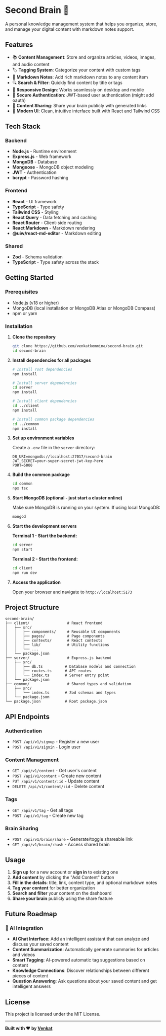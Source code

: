# Second Brain 🧠

A personal knowledge management system that helps you organize, store, and manage your digital content with markdown notes support.

## Features

- 📚 **Content Management**: Store and organize articles, videos, images, and audio content
- 🏷️ **Tagging System**: Categorize your content with custom tags
- 📝 **Markdown Notes**: Add rich markdown notes to any content item
- 🔍 **Search & Filter**: Quickly find content by title or tags
- 📱 **Responsive Design**: Works seamlessly on desktop and mobile
- 🔐 **Secure Authentication**: JWT-based user authentication (might add oauth)
- 🔗 **Content Sharing**: Share your brain publicly with generated links
- 🎨 **Modern UI**: Clean, intuitive interface built with React and Tailwind CSS

## Tech Stack

### Backend

- **Node.js** - Runtime environment
- **Express.js** - Web framework
- **MongoDB** - Database
- **Mongoose** - MongoDB object modeling
- **JWT** - Authentication
- **bcrypt** - Password hashing

### Frontend

- **React** - UI framework
- **TypeScript** - Type safety
- **Tailwind CSS** - Styling
- **React Query** - Data fetching and caching
- **React Router** - Client-side routing
- **React Markdown** - Markdown rendering
- **@uiw/react-md-editor** - Markdown editing

### Shared

- **Zod** - Schema validation
- **TypeScript** - Type safety across the stack

## Getting Started

### Prerequisites

- Node.js (v18 or higher)
- MongoDB (local installation or MongoDB Atlas or MongoDB Compass)
- npm or yarn

### Installation

1. **Clone the repository**

   ```bash
   git clone https://github.com/venkatkommina/second-brain.git
   cd second-brain
   ```

2. **Install dependencies for all packages**

   ```bash
   # Install root dependencies
   npm install

   # Install server dependencies
   cd server
   npm install

   # Install client dependencies
   cd ../client
   npm install

   # Install common package dependencies
   cd ../common
   npm install
   ```

3. **Set up environment variables**

   Create a `.env` file in the `server` directory:

   ```env
   DB_URI=mongodb://localhost:27017/second-brain
   JWT_SECRET=your-super-secret-jwt-key-here
   PORT=5000
   ```

4. **Build the common package**

   ```bash
   cd common
   npx tsc
   ```

5. **Start MongoDB (optional - just start a cluster online)**

   Make sure MongoDB is running on your system. If using local MongoDB:

   ```bash
   mongod
   ```

6. **Start the development servers**

   **Terminal 1 - Start the backend:**

   ```bash
   cd server
   npm start
   ```

   **Terminal 2 - Start the frontend:**

   ```bash
   cd client
   npm run dev
   ```

7. **Access the application**

   Open your browser and navigate to `http://localhost:5173`

## Project Structure

```
second-brain/
├── client/                 # React frontend
│   ├── src/
│   │   ├── components/     # Reusable UI components
│   │   ├── pages/          # Page components
│   │   ├── contexts/       # React contexts
│   │   ├── lib/            # Utility functions
│   │   └── ...
│   └── package.json
├── server/                 # Express.js backend
│   ├── src/
│   │   ├── db.ts          # Database models and connection
│   │   ├── routes.ts      # API routes
│   │   └── index.ts       # Server entry point
│   └── package.json
├── common/                 # Shared types and validation
│   ├── src/
│   │   └── index.ts       # Zod schemas and types
│   └── package.json
└── package.json           # Root package.json
```

## API Endpoints

### Authentication

- `POST /api/v1/signup` - Register a new user
- `POST /api/v1/signin` - Login user

### Content Management

- `GET /api/v1/content` - Get user's content
- `POST /api/v1/content` - Create new content
- `PUT /api/v1/content/:id` - Update content
- `DELETE /api/v1/content/:id` - Delete content

### Tags

- `GET /api/v1/tag` - Get all tags
- `POST /api/v1/tag` - Create new tag

### Brain Sharing

- `POST /api/v1/brain/share` - Generate/toggle shareable link
- `GET /api/v1/brain/:hash` - Access shared brain

## Usage

1. **Sign up** for a new account or **sign in** to existing one
2. **Add content** by clicking the "Add Content" button
3. **Fill in the details**: title, link, content type, and optional markdown notes
4. **Tag your content** for better organization
5. **Search and filter** your content on the dashboard
6. **Share your brain** publicly using the share feature

## Future Roadmap

### 🤖 AI Integration

- **AI Chat Interface**: Add an intelligent assistant that can analyze and discuss your saved content
- **Content Summarization**: Automatically generate summaries for articles and videos
- **Smart Tagging**: AI-powered automatic tag suggestions based on content
- **Knowledge Connections**: Discover relationships between different pieces of content
- **Question Answering**: Ask questions about your saved content and get intelligent answers

## License

This project is licensed under the MIT License.

---

**Built with ❤️ by [Venkat](https://github.com/venkatkommina)**
